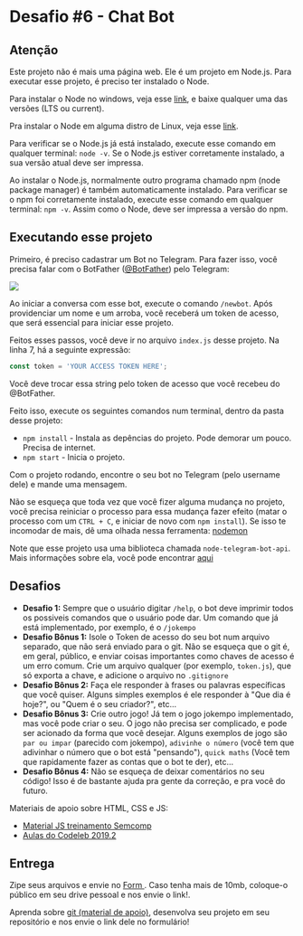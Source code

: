 # Desafio #6 - Chat Bot

## Atenção

Este projeto não é mais uma página web. Ele é um projeto em Node.js. Para executar esse projeto, é preciso ter instalado o Node.

Para instalar o Node no windows, veja esse [link](https://nodejs.org/en/download/), e baixe qualquer uma das versões (LTS ou current).

Pra instalar o Node em alguma distro de Linux, veja esse [link](https://nodejs.org/en/download/package-manager/).

Para verificar se o Node.js já está instalado, execute esse comando em qualquer terminal: `node -v`. Se o Node.js estiver corretamente instalado, a sua versão atual deve ser impressa.

Ao instalar o Node.js, normalmente outro programa chamado npm (node package manager) é também automaticamente instalado. Para verificar se o npm foi corretamente instalado, execute esse comando em qualquer terminal: `npm -v`. Assim como o Node, deve ser impressa a versão do npm.


## Executando esse projeto

Primeiro, é preciso cadastrar um Bot no Telegram. Para fazer isso, você precisa falar com o BotFather ([@BotFather](https://t.me/botfather)) pelo Telegram:

<img src="https://i.imgur.com/HYylpoj.png">

Ao iniciar a conversa com esse bot, execute o comando `/newbot`. Após providenciar um nome e um arroba, você receberá um token de acesso, que será essencial para iniciar esse projeto.

Feitos esses passos, você deve ir no arquivo `index.js` desse projeto. Na linha 7, há a seguinte expressão:
```javascript
const token = 'YOUR ACCESS TOKEN HERE';
```

Você deve trocar essa string pelo token de acesso que você recebeu do @BotFather.

Feito isso, execute os seguintes comandos num terminal, dentro da pasta desse projeto:

- `npm install` - Instala as depências do projeto. Pode demorar um pouco. Precisa de internet.
- `npm start` - Inicia o projeto.

Com o projeto rodando, encontre o seu bot no Telegram (pelo username dele) e mande uma mensagem.

Não se esqueça que toda vez que você fizer alguma mudança no projeto, você precisa reiniciar o processo para essa mudança fazer efeito (matar o processo com um `CTRL + C`, e iniciar de novo com `npm install`). Se isso te incomodar de mais, dê uma olhada nessa ferramenta: [nodemon](https://www.npmjs.com/package/nodemon)

Note que esse projeto usa uma biblioteca chamada `node-telegram-bot-api`. Mais informações sobre ela, você pode encontrar [aqui](https://www.npmjs.com/package/node-telegram-bot-api)

## Desafios

- **Desafio 1:** Sempre que o usuário digitar `/help`, o bot deve imprimir todos os possiveis comandos que o usuário pode dar. Um comando que já está implementado, por exemplo, é o `/jokempo`
- **Desafio Bônus 1:** Isole o Token de acesso do seu bot num arquivo separado, que não será enviado para o git. Não se esqueça que o git é, em geral, público, e enviar coisas importantes como chaves de acesso é um erro comum. Crie um arquivo qualquer (por exemplo, `token.js`), que só exporta a chave, e adicione o arquivo no `.gitignore`
- **Desafio Bônus 2:** Faça ele responder à frases ou palavras específicas que você quiser. Alguns simples exemplos é ele responder à "Que dia é hoje?", ou "Quem é o seu criador?", etc...
- **Desafio Bônus 3:** Crie outro jogo! Já tem o jogo jokempo implementado, mas você pode criar o seu. O jogo não precisa ser complicado, e pode ser acionado da forma que você desejar. Alguns exemplos de jogo são `par ou impar` (parecido com jokempo), `adivinhe o número` (você tem que adivinhar o número que o bot está "pensando"), `quick maths` (Você tem que rapidamente fazer as contas que o bot te der), etc...
- **Desafio Bônus 4:** Não se esqueça de deixar comentários no seu código! Isso é de bastante ajuda pra gente da correção, e pra você do futuro.

Materiais de apoio sobre HTML, CSS e JS:
  - <a href = 'https://ucl-sanca.xyz/Web-Development-Studies'>Material JS treinamento Semcomp</a>
  - <a href = 'https://ucl-sanca.xyz/aulas-codelab'> Aulas do Codeleb 2019.2 </a>
## Entrega
Zipe seus arquivos e envie no <a href = 'https://forms.gle/bwBewBA57Zodug5z8'> Form </a>. Caso tenha mais de 10mb, coloque-o público em seu drive pessoal e nos envie o link!.

Aprenda sobre <a href = 'https://www.youtube.com/watch?v=r9Kauz9B4i8'>git (material de apoio)</a>, desenvolva seu projeto em seu repositório e nos envie o link dele no formulário!

